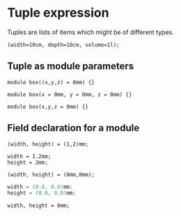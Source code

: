 
# Tuple expression

Tuples are lists of items which might be of different types.

```µcad,tuples
(width=10cm, depth=10cm, volume=1l);
```

## Tuple as module parameters

```µcad,parameters.A#fail
module box((x,y,z) = 0mm) {}
```

```µcad,parameters.B
module box(x = 0mm, y = 0mm, z = 0mm) {}
```

```µcad,parameters.C#fail
module box(x,y,z = 0mm) {}
```

## Field declaration for a module

```µcad,fields.A#fail
(width, height) = (1,2)mm;
```

```µcad,fields.B
width = 1.2mm;
height = 2mm;
```

```µcad,fields.C#fail
(width, height) = (0mm,0mm);
```

```µcad,fields.D
width = (0.0, 0.0)mm;
height = (0.0, 0.0)mm;
```

```µcad,fields.E#fail
width, height = 0mm;
```
